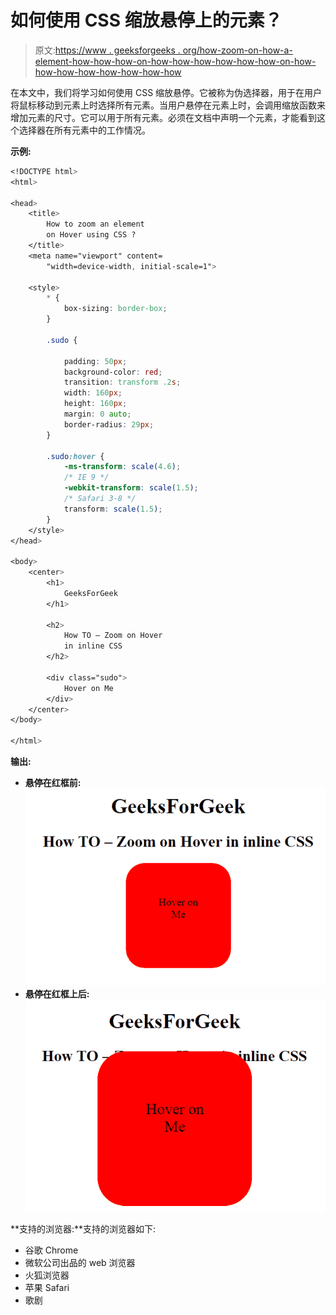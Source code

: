 # 如何使用 CSS 缩放悬停上的元素？

> 原文:[https://www . geeksforgeeks . org/how-zoom-on-how-a-element-how-how-how-on-how-how-how-how-how-how-on-how-how-how-how-how-how-how-how](https://www.geeksforgeeks.org/how-to-zoom-an-element-on-hover-using-css/)

在本文中，我们将学习如何使用 CSS 缩放悬停。它被称为伪选择器，用于在用户将鼠标移动到元素上时选择所有元素。当用户悬停在元素上时，会调用缩放函数来增加元素的尺寸。它可以用于所有元素。必须在文档中声明一个元素，才能看到这个选择器在所有元素中的工作情况。

**示例:**

```css
<!DOCTYPE html>
<html>

<head>
    <title>
        How to zoom an element
        on Hover using CSS ?
    </title>
    <meta name="viewport" content=
        "width=device-width, initial-scale=1">

    <style>
        * {
            box-sizing: border-box;
        }

        .sudo {

            padding: 50px;
            background-color: red;
            transition: transform .2s;
            width: 160px;
            height: 160px;
            margin: 0 auto;
            border-radius: 29px;
        }

        .sudo:hover {
            -ms-transform: scale(4.6);
            /* IE 9 */
            -webkit-transform: scale(1.5);
            /* Safari 3-8 */
            transform: scale(1.5);
        }
    </style>
</head>

<body>
    <center>
        <h1>
            GeeksForGeek
        </h1>

        <h2>
            How TO – Zoom on Hover
            in inline CSS
        </h2>

        <div class="sudo">
            Hover on Me
        </div>
    </center>
</body>

</html>
```

**输出:**

*   **悬停在红框前:**
    ![](img/271770f826771b0f3840b412ecda2fc0.png)
*   **悬停在红框上后:**
    ![](img/d373fa42dee420242b979a63a57d0af7.png)

**支持的浏览器:**支持的浏览器如下:

*   谷歌 Chrome
*   微软公司出品的 web 浏览器
*   火狐浏览器
*   苹果 Safari
*   歌剧